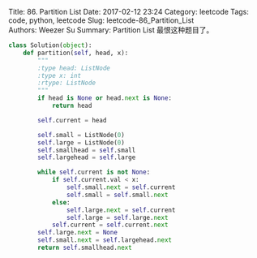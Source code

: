 Title: 86. Partition List 
Date: 2017-02-12 23:24
Category: leetcode
Tags: code, python, leetcode
Slug: leetcode-86_Partition_List  
Authors: Weezer Su
Summary:  Partition List
最恨这种题目了。

```python
class Solution(object):
    def partition(self, head, x):
        """
        :type head: ListNode
        :type x: int
        :rtype: ListNode
        """
        if head is None or head.next is None:
            return head

        self.current = head

        self.small = ListNode(0)
        self.large = ListNode(0)
        self.smallhead = self.small
        self.largehead = self.large

        while self.current is not None:
            if self.current.val < x:
                self.small.next = self.current
                self.small = self.small.next
            else:
                self.large.next = self.current
                self.large = self.large.next
            self.current = self.current.next
        self.large.next = None
        self.small.next = self.largehead.next
        return self.smallhead.next
```


